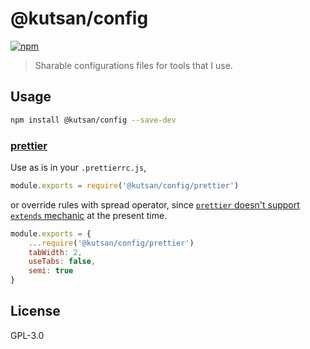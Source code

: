 # @kutsan/config

[![npm](https://img.shields.io/npm/v/@kutsan/config.svg?style=flat-square)](https://www.npmjs.com/package/@kutsan/config)

> Sharable configurations files for tools that I use.

## Usage

```sh
npm install @kutsan/config --save-dev
```

### [prettier](https://github.com/prettier/prettier)

Use as is in your `.prettierrc.js`,

```javascript
module.exports = require('@kutsan/config/prettier')
```

or override rules with spread operator, since [`prettier` doesn't support `extends` mechanic](https://github.com/prettier/prettier/issues/3146) at the present time.

```javascript
module.exports = {
	...require('@kutsan/config/prettier')
	tabWidth: 2,
	useTabs: false,
	semi: true
}
```

## License

GPL-3.0
